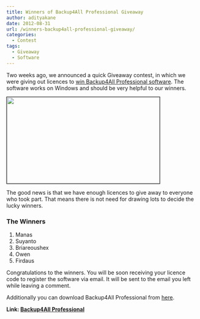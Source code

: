 ```yaml
---
title: Winners of Backup4All Professional Giveaway
author: adityakane
date: 2012-08-31
url: /winners-backup4all-professional-giveaway/
categories:
  - Contest
tags:
  - Giveaway
  - Software
---
```

Two weeks ago, we announced a quick Giveaway contest, in which we were giving out licences to [win Backup4All Professional software][1]. The software works on Windows and should be very helpful to our winners.

[<img class="alignnone size-full wp-image-60820" style="border: 1px solid black;" title="Giveway_Backup4all" src="http://cdn.devilsworkshop.org/files/2012/08/Giveway_Backup4all.png" alt="" width="400" height="226" />][2]

The good news is that we have enough licences to give away to everyone who took part. That means there is not need for drawing lots to decide the lucky winners.

### The Winners

  1. Manas
  2. Suyanto
  3. Briareoushex
  4. Owen
  5. Firdaus

Congratulations to the winners. You will be soon receiving your licence code to register the software via email. It will be sent to the email you left while leaving a comment.

Additionally you can download Backup4All Professional from <a href="http://www.backup4all.com/download/setup/b4a-pro.exe" onclick="_gaq.push(['_trackEvent', 'outbound-article', 'http://www.backup4all.com/download/setup/b4a-pro.exe', 'here']);" rel="nofollow">here</a>.

**Link: <a href="http://www.backup4all.com/backup4all-professional.html" onclick="_gaq.push(['_trackEvent', 'outbound-article', 'http://www.backup4all.com/backup4all-professional.html', 'Backup4All Professional']);" >Backup4All Professional</a>**

 [1]: http://devilsworkshop.org/backup4all-professional-giveaway-contest/
 [2]: http://cdn.devilsworkshop.org/files/2012/08/Giveway_Backup4all.png
